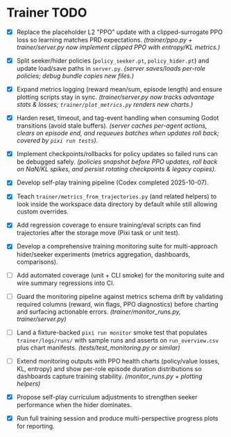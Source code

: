 # Trainer TODO

- [x] Replace the placeholder L2 "PPO" update with a clipped-surrogate PPO loss so learning matches PRD expectations. *(trainer/ppo.py + trainer/server.py now implement clipped PPO with entropy/KL metrics.)*
- [x] Split seeker/hider policies (`policy_seeker.pt`, `policy_hider.pt`) and update load/save paths in `server.py`. *(server saves/loads per-role policies; debug bundle copies new files.)*
- [x] Expand metrics logging (reward mean/sum, episode length) and ensure plotting scripts stay in sync. *(trainer/server.py now tracks advantage stats & losses; `trainer/plot_metrics.py` renders new charts.)*
- [x] Harden reset, timeout, and tag-event handling when consuming Godot transitions (avoid stale buffers). *(server caches per-agent actions, clears on episode end, and requeues batches when updates roll back; covered by `pixi run tests`).*
- [x] Implement checkpoints/rollbacks for policy updates so failed runs can be debugged safely. *(policies snapshot before PPO updates, roll back on NaN/KL spikes, and persist rotating checkpoints & legacy copies).*

- [x] Develop self-play training pipeline (Codex completed 2025-10-07).
- [x] Teach `trainer/metrics_from_trajectories.py` (and related helpers) to look inside the workspace data directory by default while still allowing custom overrides.
- [x] Add regression coverage to ensure training/eval scripts can find trajectories after the storage move (Pixi task or unit test).
- [x] Develop a comprehensive training monitoring suite for multi-approach hider/seeker experiments (metrics aggregation, dashboards, comparisons).
- [ ] Add automated coverage (unit + CLI smoke) for the monitoring suite and wire summary regressions into CI.
- [ ] Guard the monitoring pipeline against metrics schema drift by validating required columns (reward, win flags, PPO diagnostics) before charting and surfacing actionable errors. *(trainer/monitor_runs.py, trainer/server.py)*
- [ ] Land a fixture-backed `pixi run monitor` smoke test that populates `trainer/logs/runs/` with sample runs and asserts on `run_overview.csv` plus chart manifests. *(tests/test_monitoring.py or similar)*
- [ ] Extend monitoring outputs with PPO health charts (policy/value losses, KL, entropy) and show per-role episode duration distributions so dashboards capture training stability. *(monitor_runs.py + plotting helpers)*
- [x] Propose self-play curriculum adjustments to strengthen seeker performance when the hider dominates.
- [x] Run full training session and produce multi-perspective progress plots for reporting.
